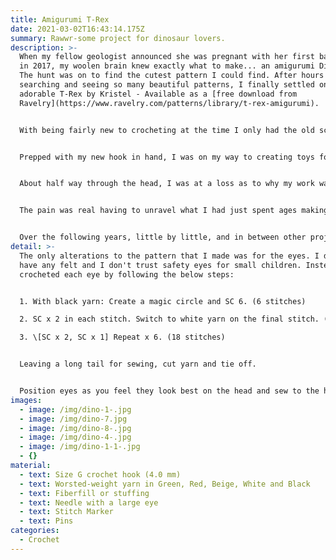 ```yaml
---
title: Amigurumi T-Rex
date: 2021-03-02T16:43:14.175Z
summary: Rawwr-some project for dinosaur lovers.
description: >-
  When my fellow geologist announced she was pregnant with her first baby back
  in 2017, my woolen brain knew exactly what to make... an amigurumi Dinosaur!
  The hunt was on to find the cutest pattern I could find. After hours of
  searching and seeing so many beautiful patterns, I finally settled on this
  adorable T-Rex by Kristel - Available as a [free download from
  Ravelry](https://www.ravelry.com/patterns/library/t-rex-amigurumi). 


  With being fairly new to crocheting at the time I only had the old school metal hooks I inherited from my Great Aunt and I found these didn't fit very comfortably in my large hands. So, off I skipped to [Hobbycraft](https://www.hobbycraft.co.uk/) (a place I need no excuse to visit) to buy a new 4mm hook and some baby friendly wool. 


  Prepped with my new hook in hand, I was on my way to creating toys for the next generation of geologists... Or so I thought!


  About half way through the head, I was at a loss as to why my work wasn't looking anything like pictures. One stress out later I decided to go back to my faithful teacher - YouTube - and figure out where I was going wrong. It was at this moment I realised the UK and the US have different names for the same stitches, and to make things more confusing the names are almost the same but just off by one *\*Deep Breaths\**. Turns out I, being situated in the UK, had been watching US videos and had learnt all their terminology (which is also why my patterns tend to be in US terms. Personally they make more sense and I find it difficult to unlearn now).


  The pain was real having to unravel what I had just spent ages making but attempt no.2 and ***Hallelujah***, it worked! Now on a roll I finished the head and remaining individual items over the following months and was ready to sew my adorable T-Rex together.... Ah, another stumbling block. Sewing - Possibly my least favourite part (so much so I will purposefully pick all in one patterns if I can). After a number of attempts to sew the head to the body, and failing terribly, I am ashamed to say my dinosaur went back into a bag, unsewn, and I missed the birth of the recipient. Thankfully I have very understanding friends. 


  Over the following years, little by little, and in between other projects, I sewed together the head, body, legs and one foot. For reasons I can't remember this is where the dinosaur stayed until Lockdown no.1 2020 and I made a promise with myself that I was to finish all part done projects before starting any new ones. Finally, after almost 3 full years the T-Rex was whole and ready to be gifted! I am pleased to say the T-Rex was well received and at an age where her love for dinosaurs was coming in to full swing (which was, of course, the plan all along!!)
detail: >-
  The only alterations to the pattern that I made was for the eyes. I didn't
  have any felt and I don't trust safety eyes for small children. Instead I
  crocheted each eye by following the below steps: 


  1. With black yarn: Create a magic circle and SC 6. (6 stitches)

  2. SC x 2 in each stitch. Switch to white yarn on the final stitch. (12 stitches)

  3. \[SC x 2, SC x 1] Repeat x 6. (18 stitches) 


  Leaving a long tail for sewing, cut yarn and tie off. 


  Position eyes as you feel they look best on the head and sew to the head. I found this [video ](https://www.youtube.com/watch?v=JSKeRWHxcvE)a great how- to.
images:
  - image: /img/dino-1-.jpg
  - image: /img/dino-7.jpg
  - image: /img/dino-8-.jpg
  - image: /img/dino-4-.jpg
  - image: /img/dino-1-1-.jpg
  - {}
material:
  - text: Size G crochet hook (4.0 mm)
  - text: Worsted-weight yarn in Green, Red, Beige, White and Black
  - text: Fiberfill or stuffing
  - text: Needle with a large eye
  - text: Stitch Marker
  - text: Pins
categories:
  - Crochet
---
```

